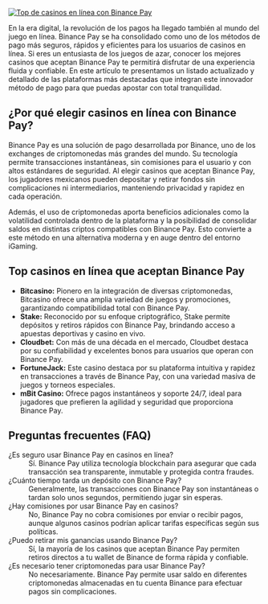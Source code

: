 [![Top de casinos en línea con Binance Pay](https://123-caf.pages.dev/gitsignup.png)](https://vrmoo.ru/Bt82HjjY)

<p>En la era digital, la revolución de los pagos ha llegado también al mundo del juego en línea. Binance Pay se ha consolidado como uno de los métodos de pago más seguros, rápidos y eficientes para los usuarios de casinos en línea. Si eres un entusiasta de los juegos de azar, conocer los mejores casinos que aceptan Binance Pay te permitirá disfrutar de una experiencia fluida y confiable. En este artículo te presentamos un listado actualizado y detallado de las plataformas más destacadas que integran este innovador método de pago para que puedas apostar con total tranquilidad.</p>  <h2>¿Por qué elegir casinos en línea con Binance Pay?</h2> <p>Binance Pay es una solución de pago desarrollada por Binance, uno de los exchanges de criptomonedas más grandes del mundo. Su tecnología permite transacciones instantáneas, sin comisiones para el usuario y con altos estándares de seguridad. Al elegir casinos que aceptan Binance Pay, los jugadores mexicanos pueden depositar y retirar fondos sin complicaciones ni intermediarios, manteniendo privacidad y rapidez en cada operación.</p> <p>Además, el uso de criptomonedas aporta beneficios adicionales como la volatilidad controlada dentro de la plataforma y la posibilidad de consolidar saldos en distintas criptos compatibles con Binance Pay. Esto convierte a este método en una alternativa moderna y en auge dentro del entorno iGaming.</p>  <h2>Top casinos en línea que aceptan Binance Pay</h2> <ul>   <li><strong>Bitcasino:</strong> Pionero en la integración de diversas criptomonedas, Bitcasino ofrece una amplia variedad de juegos y promociones, garantizando compatibilidad total con Binance Pay.</li>   <li><strong>Stake:</strong> Reconocido por su enfoque criptográfico, Stake permite depósitos y retiros rápidos con Binance Pay, brindando acceso a apuestas deportivas y casino en vivo.</li>   <li><strong>Cloudbet:</strong> Con más de una década en el mercado, Cloudbet destaca por su confiabilidad y excelentes bonos para usuarios que operan con Binance Pay.</li>   <li><strong>FortuneJack:</strong> Este casino destaca por su plataforma intuitiva y rapidez en transacciones a través de Binance Pay, con una variedad masiva de juegos y torneos especiales.</li>   <li><strong>mBit Casino:</strong> Ofrece pagos instantáneos y soporte 24/7, ideal para jugadores que prefieren la agilidad y seguridad que proporciona Binance Pay.</li> </ul>  <h2>Preguntas frecuentes (FAQ)</h2> <dl>   <dt>¿Es seguro usar Binance Pay en casinos en línea?</dt>   <dd>Sí. Binance Pay utiliza tecnología blockchain para asegurar que cada transacción sea transparente, inmutable y protegida contra fraudes.</dd>    <dt>¿Cuánto tiempo tarda un depósito con Binance Pay?</dt>   <dd>Generalmente, las transacciones con Binance Pay son instantáneas o tardan solo unos segundos, permitiendo jugar sin esperas.</dd>    <dt>¿Hay comisiones por usar Binance Pay en casinos?</dt>   <dd>No, Binance Pay no cobra comisiones por enviar o recibir pagos, aunque algunos casinos podrían aplicar tarifas específicas según sus políticas.</dd>    <dt>¿Puedo retirar mis ganancias usando Binance Pay?</dt>   <dd>Sí, la mayoría de los casinos que aceptan Binance Pay permiten retiros directos a tu wallet de Binance de forma rápida y confiable.</dd>    <dt>¿Es necesario tener criptomonedas para usar Binance Pay?</dt>   <dd>No necesariamente. Binance Pay permite usar saldo en diferentes criptomonedas almacenadas en tu cuenta Binance para efectuar pagos sin complicaciones.</dd> </dl>